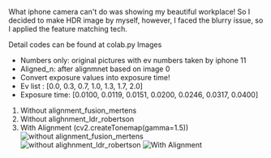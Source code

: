 What iphone camera can't do was showing my beautiful workplace!
So I decided to make HDR image by myself, however, I faced the blurry issue, so I applied the feature matching tech.

Detail codes can be found at colab.py
Images 
- Numbers only: original pictures with ev numbers taken by iphone 11
- Aligned_n: after alignmnet based on image 0
- Convert exposure values into exposure time!
- Ev list : [0.0, 0.3, 0.7, 1.0, 1.3, 1.7, 2.0]
- Exposure time: [0.0100, 0.0119, 0.0151, 0.0200, 0.0246, 0.0317, 0.0400]

1) Without alignment_fusion_mertens
2) Without alighnment_ldr_robertson
3) With Alignment (cv2.createTonemap(gamma=1.5))
![without alignment_fusion_mertens](https://github.com/user-attachments/assets/36d6b357-12a3-46da-a330-a9a9f40f4ed4)
![without alighnment_ldr_robertson](https://github.com/user-attachments/assets/ce3d0592-ba0d-4f62-bc36-8b0437d95bc9)
![With Alignment](https://github.com/user-attachments/assets/2ed017f9-a83d-4868-9a10-4033e09a8308)
